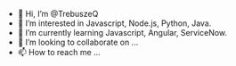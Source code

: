 - 👋 Hi, I’m @TrebuszeQ
- 👀 I’m interested in Javascript, Node.js, Python, Java.
- 🌱 I’m currently learning Javascript, Angular, ServiceNow.
- 💞️ I’m looking to collaborate on ...
- 📫 How to reach me ...

<!---
TrebuszeQ/TrebuszeQ is a ✨ special ✨ repository because its `README.md` (this file) appears on your GitHub profile.
You can click the Preview link to take a look at your changes.
--->
